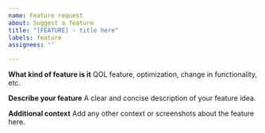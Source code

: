 ```yaml
---
name: Feature request
about: Suggest a feature
title: "[FEATURE] - title here"
labels: feature
assignees: ''

---
```


**What kind of feature is it**
QOL feature, optimization, change in functionality, etc.

**Describe your feature**
A clear and concise description of your feature idea.

**Additional context**
Add any other context or screenshots about the feature here.

